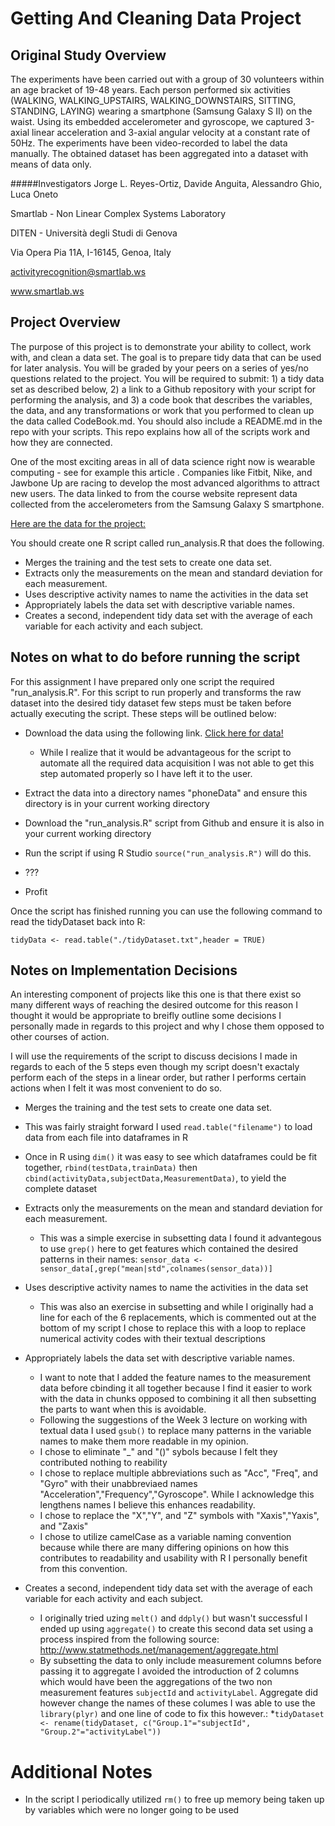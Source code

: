 Getting And Cleaning Data Project
======

Original Study Overview
------------
The experiments have been carried out with a group of 30 volunteers within an age bracket of 19-48 years. Each person performed six activities (WALKING, WALKING_UPSTAIRS, WALKING_DOWNSTAIRS, SITTING, STANDING, LAYING) wearing a smartphone (Samsung Galaxy S II) on the waist. Using its embedded accelerometer and gyroscope, we captured 3-axial linear acceleration and 3-axial angular velocity at a constant rate of 50Hz. The experiments have been video-recorded to label the data manually. The obtained dataset has been aggregated into a dataset with means of data only.

#####Investigators
Jorge L. Reyes-Ortiz, Davide Anguita, Alessandro Ghio, Luca Oneto

Smartlab - Non Linear Complex Systems Laboratory

DITEN - Università degli Studi di Genova

Via Opera Pia 11A, I-16145, Genoa, Italy

activityrecognition@smartlab.ws 

www.smartlab.ws 


Project Overview
-----

The purpose of this project is to demonstrate your ability to collect, work with, and clean a data set. The goal is to prepare tidy data that can be used for later analysis. You will be graded by your peers on a series of yes/no questions related to the project. You will be required to submit: 1) a tidy data set as described below, 2) a link to a Github repository with your script for performing the analysis, and 3) a code book that describes the variables, the data, and any transformations or work that you performed to clean up the data called CodeBook.md. You should also include a README.md in the repo with your scripts. This repo explains how all of the scripts work and how they are connected.  

One of the most exciting areas in all of data science right now is wearable computing - see for example this article . Companies like Fitbit, Nike, and Jawbone Up are racing to develop the most advanced algorithms to attract new users. The data linked to from the course website represent data collected from the accelerometers from the Samsung Galaxy S smartphone. 

[Here are the data for the project:](https://d396qusza40orc.cloudfront.net/getdata%2Fprojectfiles%2FUCI%20HAR%20Dataset.zip)

You should create one R script called run_analysis.R that does the following. 

* Merges the training and the test sets to create one data set.
* Extracts only the measurements on the mean and standard deviation for each measurement. 
* Uses descriptive activity names to name the activities in the data set
* Appropriately labels the data set with descriptive variable names. 
* Creates a second, independent tidy data set with the average of each variable for each activity and each subject. 

Notes on what to do before running the script
--------------

For this assignment I have prepared only one script the required "run_analysis.R". For this script to run properly 
and transforms the raw dataset into the desired tidy dataset few steps must be taken before actually executing the 
script. These steps will be outlined below:

* Download the data using the following link. [Click here for data!](https://d396qusza40orc.cloudfront.net/getdata%2Fprojectfiles%2FUCI%20HAR%20Dataset.zip)
    * While I realize that it would be advantageous for the script to automate all the required data acquisition I was not able to get this step automated properly so I have left it to the user. 
    
* Extract the data into a directory names "phoneData" and ensure this directory is in your current working directory
* Download the "run_analysis.R" script from Github and ensure it is also in your current working directory
* Run the script if using R Studio `source("run_analysis.R")` will do this. 
* ???
* Profit

Once the script has finished running you can use the following command to read the tidyDataset back into R:

`tidyData <- read.table("./tidyDataset.txt",header = TRUE)`

Notes on Implementation Decisions 
-----------------

An interesting component of projects like this one is that there exist so many different ways of reaching the desired outcome for this reason I thought it would be appropriate to breifly outline some decisions I personally made in regards to this project and why I chose them opposed to other courses of action. 

I will use the requirements of the script to discuss decisions I made in regards to each of the 5 steps even though my script doesn't exactaly perform each of the steps in a linear order, but rather I performs certain actions when I felt it was most convenient to do so. 

* Merges the training and the test sets to create one data set.
 * This was fairly straight forward I used `read.table("filename")` to load data from each file into dataframes in R
 * Once in R using `dim()` it was easy to see which dataframes could be fit together, `rbind(testData,trainData)` then `cbind(activityData,subjectData,MeasurementData)`, to yield the complete dataset
 
 * Extracts only the measurements on the mean and standard deviation for each measurement.
    * This was a simple exercise in subsetting data I found it advantegous to use `grep()` here to get features which contained the desired patterns in their names: `sensor_data <- sensor_data[,grep("mean|std",colnames(sensor_data))]`
    
* Uses descriptive activity names to name the activities in the data set
    * This was also an exercise in subsetting and while I originally had a line for each of the 6 replacements, which is commented out at the bottom of my script I chose to replace this with a loop to replace numerical activity codes with their textual descriptions
    
* Appropriately labels the data set with descriptive variable names. 
    * I want to note that I added the feature names to the measurement data before cbinding it all together because I find it easier to work with the data in chunks opposed to combining it all then subsetting the parts to want when this is avoidable. 
    * Following the suggestions of the Week 3 lecture on working with textual data I used `gsub()` to replace many patterns in the variable names to make them more readable in my opinion. 
    * I chose to eliminate "_" and "()" sybols because I felt they contributed nothing to reability
    * I chose to replace multiple abbreviations such as "Acc", "Freq", and "Gyro" with their unabbreviaed names "Acceleration","Frequency","Gyroscope". While I acknowledge this lengthens names I believe this enhances readability.
    * I chose to replace the "X","Y", and "Z" symbols with "Xaxis","Yaxis", and "Zaxis"
    * I chose to utilize camelCase as a variable naming convention because while there are many differing opinions on how this contributes to readability and usability with R I personally benefit from this convention. 
    
* Creates a second, independent tidy data set with the average of each variable for each activity and each subject. 
    * I originally tried uzing `melt()` and `ddply()` but wasn't successful I ended up using `aggregate()` to create this second data set using a process inspired from the following source: http://www.statmethods.net/management/aggregate.html 
    * By subsetting the data to only include measurement columns before passing it to aggregate I avoided the introduction of 2 columns which would have been the aggregations of the two non measurement features `subjectId` and `activityLabel`. Aggregate did however change the names of these columes I was able to use the `library(plyr)` and one line of code to fix this however.:
    *`tidyDataset <- rename(tidyDataset, c("Group.1"="subjectId", "Group.2"="activityLabel"))`
    
    
Additional Notes
==============

* In the script I periodically utilized `rm()` to free up memory being taken up by variables which were no longer going to be used
